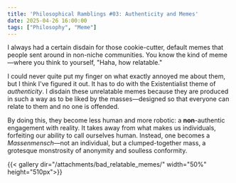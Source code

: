 ```yaml
---
title: 'Philosophical Ramblings #03: Authenticity and Memes'
date: 2025-04-26 16:00:00
tags: ["Philosophy", "Meme"]
---
```


I always had a certain disdain for those cookie-cutter, default memes that people sent around in non-niche communities. You know the kind of meme—where you think to yourself, "Haha, how relatable."

I could never quite put my finger on what exactly annoyed me about them, but I think I've figured it out. It has to do with the Existentialist theme of *authenticity*. I disdain these unrelatable memes because they are produced in such a way as to be liked by the masses—designed so that everyone can relate to them and no one is offended.

By doing this, they become less human and more robotic: a **non**-authentic engagement with reality. It takes away from what makes us individuals, forfeiting our ability to call ourselves human. Instead, one becomes a *Massenmensch*—not an individual, but a clumped-together mass, a grotesque monstrosity of anonymity and soulless conformity.

{{< gallery dir="/attachments/bad_relatable_memes/" width="50%" height="510px">}}

